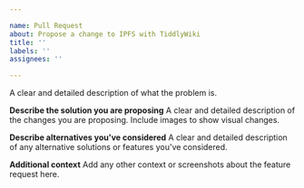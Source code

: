 ```yaml
---

name: Pull Request
about: Propose a change to IPFS with TiddlyWiki
title: ''
labels: ''
assignees: ''

---
```


A clear and detailed description of what the problem is.

**Describe the solution you are proposing**
A clear and detailed description of the changes you are proposing. Include images to show visual changes.

**Describe alternatives you've considered**
A clear and detailed description of any alternative solutions or features you've considered.

**Additional context**
Add any other context or screenshots about the feature request here.
